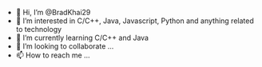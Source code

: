 - 👋 Hi, I’m @BradKhai29
- 👀 I’m interested in C/C++, Java, Javascript, Python and anything related to technology 
- 🌱 I’m currently learning C/C++ and Java
- 💞️ I’m looking to collaborate ...
- 📫 How to reach me ...

<!---
BradKhai29/BradKhai29 is a ✨ special ✨ repository because its `README.md` (this file) appears on your GitHub profile.
You can click the Preview link to take a look at your changes.
--->
